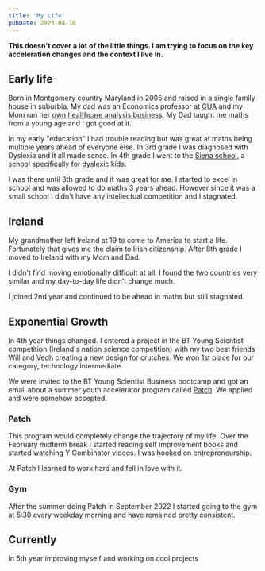 ```yaml
---
title: 'My Life'
pubDate: 2023-04-10
---
```


**This doesn't cover a lot of the little things. I am trying to focus on the key acceleration changes and the context I live in.**

## Early life

Born in Montgomery country Maryland in 2005 and raised in a single family house in suburbia. My dad was an Economics professor at [CUA](https://www.catholic.edu/index.html) and my Mom ran her [own healthcare analysis business](http://www.braidforbes.com/). My Dad taught me maths from a young age and I got good at it.

In my early "education" I had trouble reading but was great at maths being multiple years ahead of everyone else. In 3rd grade I was diagnosed with Dyslexia and it all made sense. In 4th grade I went to the [Siena school](https://www.thesienaschool.org/), a school specifically for dyslexic kids.

I was there until 8th grade and it was great for me. I started to excel in school and was allowed to do maths 3 years ahead. However since it was a small school I didn't have any intellectual competition and I stagnated.

## Ireland

My grandmother left Ireland at 19 to come to America to start a life. Fortunately that gives me the claim to Irish citizenship. After 8th grade I moved to Ireland with my Mom and Dad.

I didn't find moving emotionally difficult at all. I found the two countries very similar and my day-to-day life didn't change much.

I joined 2nd year and continued to be ahead in maths but still stagnated.

## Exponential Growth

In 4th year things changed. I entered a project in the BT Young Scientist competition (Ireland's nation science competition) with my two best friends [Will](https://willcarkner.com/) and [Vedh](https://vedhkannan.com/) creating a new design for crutches. We won 1st place for our category, technology intermediate.

We were invited to the BT Young Scientist Business bootcamp and got an email about a summer youth accelerator program called [Patch](https://www.joinpatch.org/). We applied and were somehow accepted.

### Patch

This program would completely change the trajectory of my life. Over the February midterm break I started reading self improvement books and started watching Y Combinator videos. I was hooked on entrepreneurship.

At Patch I learned to work hard and fell in love with it.

### Gym

After the summer doing Patch in September 2022 I started going to the gym at 5:30 every weekday morning and have remained pretty consistent.

## Currently

In 5th year improving myself and working on cool projects
